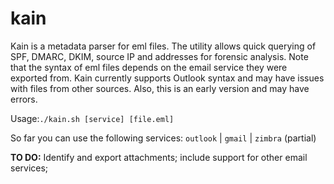 # kain
Kain is a metadata parser for eml files. The utility allows quick querying of SPF, DMARC, DKIM, source IP and addresses for forensic analysis. Note that the syntax of eml files depends on the email service they were exported from. Kain currently supports Outlook syntax and may have issues with files from other sources. Also, this is an early version and may have errors.

Usage:`./kain.sh [service] [file.eml]`

So far you can use the following services: `outlook` | `gmail` | `zimbra` (partial)

**TO DO:** Identify and export attachments; include support for other email services;
